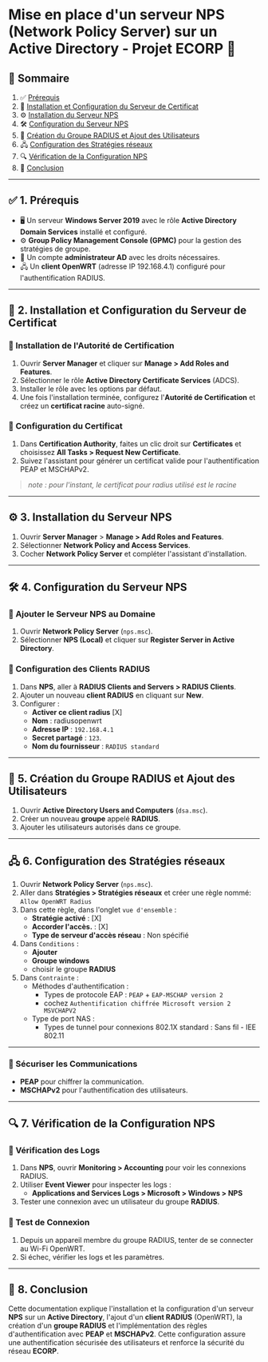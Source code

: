 # Mise en place d'un serveur NPS (Network Policy Server) sur un Active Directory - Projet **ECORP** 🚀

## 📖 Sommaire

1. ✅ [Prérequis](#1-prerequis)
2. 📜 [Installation et Configuration du Serveur de Certificat](#2-installation-et-configuration-du-serveur-de-certificat)
3. ⚙️ [Installation du Serveur NPS](#3-installation-du-serveur-nps)
4. 🛠️ [Configuration du Serveur NPS](#4-configuration-du-serveur-nps)
5. 🔑 [Création du Groupe RADIUS et Ajout des Utilisateurs](#5-creation-du-groupe-radius-et-ajout-des-utilisateurs)
6. 🖧 [Configuration des Stratégies réseaux](#6-configuration-des-strategies-reseaux)
7. 🔍 [Vérification de la Configuration NPS](#7-verification-de-la-configuration-nps)
8. 🎯 [Conclusion](#8-conclusion)

---

## ✅ 1. Prérequis

- 🖥️ Un serveur **Windows Server 2019** avec le rôle **Active Directory Domain Services** installé et configuré.
- ⚙️ **Group Policy Management Console (GPMC)** pour la gestion des stratégies de groupe.
- 🔑 Un compte **administrateur AD** avec les droits nécessaires.
- 🖧 Un **client OpenWRT** (adresse IP 192.168.4.1) configuré pour l'authentification RADIUS.

---

## 📜 2. Installation et Configuration du Serveur de Certificat

### 🎯 Installation de l'Autorité de Certification

1. Ouvrir **Server Manager** et cliquer sur **Manage > Add Roles and Features**.
2. Sélectionner le rôle **Active Directory Certificate Services** (ADCS).
3. Installer le rôle avec les options par défaut.
4. Une fois l'installation terminée, configurez l'**Autorité de Certification** et créez un **certificat racine** auto-signé.

### 📂 Configuration du Certificat

1. Dans **Certification Authority**, faites un clic droit sur **Certificates** et choisissez **All Tasks > Request New Certificate**.
2. Suivez l'assistant pour générer un certificat valide pour l'authentification PEAP et MSCHAPv2.
 
 > *note : pour l'instant, le certificat pour radius utilisé est le racine*

---

## ⚙️ 3. Installation du Serveur NPS

1. Ouvrir **Server Manager** > **Manage > Add Roles and Features**.
2. Sélectionner **Network Policy and Access Services**.
3. Cocher **Network Policy Server** et compléter l'assistant d'installation.

---

## 🛠️ 4. Configuration du Serveur NPS

### 🎯 Ajouter le Serveur NPS au Domaine

1. Ouvrir **Network Policy Server** (`nps.msc`).
2. Sélectionner **NPS (Local)** et cliquer sur **Register Server in Active Directory**.

### 📂 Configuration des Clients RADIUS

1. Dans **NPS**, aller à **RADIUS Clients and Servers > RADIUS Clients**.
2. Ajouter un nouveau **client RADIUS** en cliquant sur **New**.
3. Configurer :
   - **Activer ce client radius** [X]
   - **Nom** : radiusopenwrt
   - **Adresse IP** : `192.168.4.1`
   - **Secret partagé** : `123`.
   - **Nom du fournisseur** : `RADIUS standard`

---

## 🔑 5. Création du Groupe RADIUS et Ajout des Utilisateurs

1. Ouvrir **Active Directory Users and Computers** (`dsa.msc`).
2. Créer un nouveau **groupe** appelé **RADIUS**.
3. Ajouter les utilisateurs autorisés dans ce groupe.

---

## 🖧 6. Configuration des Stratégies réseaux

1. Ouvrir **Network Policy Server** (`nps.msc`).
2. Aller dans **Stratégies > Stratégies réseaux** et créer une règle nommé: `Allow OpenWRT Radius`
3. Dans cette règle, dans l'onglet `vue d'ensemble` :
    - **Stratégie activé** : [X]
    - **Accorder l'accès.** : [X]
    - **Type de serveur d'accès réseau** : Non spécifié
4. Dans `Conditions` :
    - **Ajouter**
    - **Groupe windows**
    - choisir le groupe **RADIUS**
5. Dans `Contrainte` :
    - Méthodes d'authentification :
        - Types de protocole EAP : `PEAP` + `EAP-MSCHAP version 2`
        - cochez `Authentification chiffrée Microsoft version 2 MSVCHAPV2`
    - Type de port NAS :
        - Types de tunnel pour connexions 802.1X standard : Sans fil - IEE 802.11
---

### 📂 Sécuriser les Communications

- **PEAP** pour chiffrer la communication.
- **MSCHAPv2** pour l'authentification des utilisateurs.

---

## 🔍 7. Vérification de la Configuration NPS

### 📂 Vérification des Logs

1. Dans **NPS**, ouvrir **Monitoring > Accounting** pour voir les connexions RADIUS.
2. Utiliser **Event Viewer** pour inspecter les logs :
   - **Applications and Services Logs > Microsoft > Windows > NPS**
3. Tester une connexion avec un utilisateur du groupe **RADIUS**.

### 📡 Test de Connexion

1. Depuis un appareil membre du groupe RADIUS, tenter de se connecter au Wi-Fi OpenWRT.
2. Si échec, vérifier les logs et les paramètres.

---

## 🎯 8. Conclusion

Cette documentation explique l'installation et la configuration d'un serveur **NPS** sur un **Active Directory**, l'ajout d'un **client RADIUS** (OpenWRT), la création d'un **groupe RADIUS** et l'implémentation des règles d'authentification avec **PEAP** et **MSCHAPv2**. Cette configuration assure une authentification sécurisée des utilisateurs et renforce la sécurité du réseau **ECORP**.


